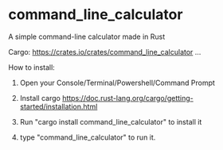 # command_line_calculator
A simple command-line calculator made in Rust

Cargo: https://crates.io/crates/command_line_calculator …

How to install:
1. Open your Console/Terminal/Powershell/Command Prompt

2. Install cargo https://doc.rust-lang.org/cargo/getting-started/installation.html

3. Run "cargo install command_line_calculator" to install it

4. type "command_line_calculator" to run it.
